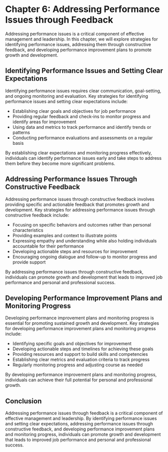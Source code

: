 Chapter 6: Addressing Performance Issues through Feedback
=========================================================

Addressing performance issues is a critical component of effective management and leadership. In this chapter, we will explore strategies for identifying performance issues, addressing them through constructive feedback, and developing performance improvement plans to promote growth and development.

Identifying Performance Issues and Setting Clear Expectations
-------------------------------------------------------------

Identifying performance issues requires clear communication, goal-setting, and ongoing monitoring and evaluation. Key strategies for identifying performance issues and setting clear expectations include:

* Establishing clear goals and objectives for job performance
* Providing regular feedback and check-ins to monitor progress and identify areas for improvement
* Using data and metrics to track performance and identify trends or patterns
* Conducting performance evaluations and assessments on a regular basis

By establishing clear expectations and monitoring progress effectively, individuals can identify performance issues early and take steps to address them before they become more significant problems.

Addressing Performance Issues Through Constructive Feedback
-----------------------------------------------------------

Addressing performance issues through constructive feedback involves providing specific and actionable feedback that promotes growth and development. Key strategies for addressing performance issues through constructive feedback include:

* Focusing on specific behaviors and outcomes rather than personal characteristics
* Providing examples and context to illustrate points
* Expressing empathy and understanding while also holding individuals accountable for their performance
* Developing actionable steps and resources for improvement
* Encouraging ongoing dialogue and follow-up to monitor progress and provide support

By addressing performance issues through constructive feedback, individuals can promote growth and development that leads to improved job performance and personal and professional success.

Developing Performance Improvement Plans and Monitoring Progress
----------------------------------------------------------------

Developing performance improvement plans and monitoring progress is essential for promoting sustained growth and development. Key strategies for developing performance improvement plans and monitoring progress include:

* Identifying specific goals and objectives for improvement
* Developing actionable steps and timelines for achieving these goals
* Providing resources and support to build skills and competencies
* Establishing clear metrics and evaluation criteria to track progress
* Regularly monitoring progress and adjusting course as needed

By developing performance improvement plans and monitoring progress, individuals can achieve their full potential for personal and professional growth.

Conclusion
----------

Addressing performance issues through feedback is a critical component of effective management and leadership. By identifying performance issues and setting clear expectations, addressing performance issues through constructive feedback, and developing performance improvement plans and monitoring progress, individuals can promote growth and development that leads to improved job performance and personal and professional success.
